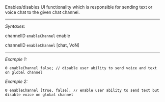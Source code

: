 Enables/disables UI functionality which is responsible for sending text or voice chat to the given chat channel.


---
*Syntaxes:*

channelID `enableChannel` enable

channelID `enableChannel` [chat, VoN]

---
*Example 1:*

```sqf
0 enableChannel false; // disable user ability to send voice and text on global channel
```

*Example 2:*

```sqf
0 enableChannel [true, false]; // enable user ability to send text but disable voice on global channel
```